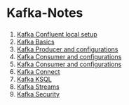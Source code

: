 # Kafka-Notes 


###
1. [Kafka Confluent local setup](../setup/README.md)
2. [Kafka Basics](../basics/README.md)  
3. [Kafka Producer and configurations](../producer/README.md)    
4. [Kafka Consumer and configurations](../consumer/README.md)
5. [Kafka Consumer and configurations](../consumer/README.md)    
6. [Kafka Connect](../connector/README.md)     
7. [Kafka KSQL](../ksql/README.md)   
8. [Kafka Streams](../kstreams/README.md)     
9. [Kafka Security](../ksecurity/README.md)      
###


